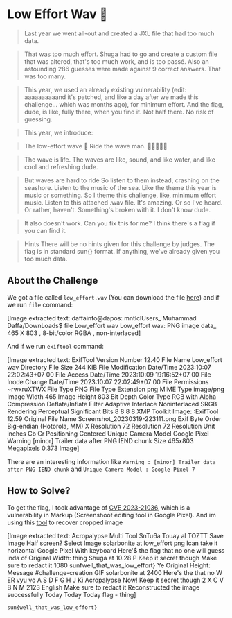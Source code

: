 # Low Effort Wav 🌊
> Last year we went all-out and created a JXL file that had too much data.

> That was too much effort. Shuga had to go and create a custom file that was altered, that's too much work, and is too passé. Also an astounding 286 guesses were made against 9 correct answers. That was too many.

> This year, we used an already existing vulnerability (edit: aaaaaaaaaand it's patched, and like a day after we made this challenge... which was months ago), for minimum effort. And the flag, dude, is like, fully there, when you find it. Not half there. No risk of guessing.

> This year, we introduce:

> The low-effort wave 🌊
> Ride the wave man. 🏄‍♂️🏄‍♀️🌊

> The wave is life. The waves are like, sound, and like water, and like cool and refreshing dude.

> But waves are hard to ride
> So listen to them instead, crashing on the seashore. Listen to the music of the sea. Like the theme this year is music or something. So I theme this challenge, like, minimum effort music. Listen to this attached .wav file. It's amazing. Or so I've heard. Or rather, haven't. Something's broken with it. I don't know dude.

> It also doesn't work. Can you fix this for me? I think there's a flag if you can find it.

> Hints
> There will be no hints given for this challenge by judges. The flag is in standard sun{} format. If anything, we've already given you too much data.

## About the Challenge
We got a file called `low_effort.wav` (You can download the file [here](low_effort.wav)) and if we run `file` command:


[Image extracted text: daffainfo@dapos:
mntlclUsers_
Muhammad
Daffa/DownLoads$
file Low_effort
wav
Low_effort
wav:
PNG image data_
465
X 803 ,
8-bit/color RGBA ,
non-interlaced]


And if we run `exiftool` command:


[Image extracted text: ExifTool
Version
Number
12.40
File
Name
Low_effort
wav
Directory
File Size
244 KiB
File Modification Date/Time
2023:10:07 22:02:43+07
00
File
Access
Date/Time
2023:10:09 19:16:52+07
00
File
Inode
Change Date/Time
2023:10:07 22:02:49+07
00
File
Permissions
~rwxruXTWX
File Type
PNG
File Type Extension
png
MIME Type
image/png
Image Width
465
Image Height
803
Bit Depth
Color Type
RGB with Alpha
Compression
Deflate/Inflate
Filter
Adaptive
Interlace
Noninterlaced
SRGB Rendering
Perceptual
Significant Bits
8 8 8 8
XMP Toolkit
Image: :ExifTool 12.59
Original File
Name
Screenshot_20230319-223111.png
Exif Byte
Order
Big-endian (Hotorola,
MM)
X Resolution
72
Resolution
72
Resolution Unit
inches
Cb Cr
Positioning
Centered
Unique
Camera Model
Google Pixel
Warning
[minor]
Trailer
data after PNG IEND
chunk
Size
465x803
Megapixels
0.373
Image]


There are an interesting information like `Warning : [minor] Trailer data after PNG IEND chunk` and `Unique Camera Model : Google Pixel 7`

## How to Solve?
To get the flag, I took advantage of [CVE 2023-21036](https://en.wikipedia.org/wiki/ACropalypse), which is a vulnerability in Markup (Screenshoot editing tool in Google Pixel). And im using this [tool](https://github.com/frankthetank-music/Acropalypse-Multi-Tool) to recover cropped image


[Image extracted text: Acropalypse Multi Tool
SnTu6a
Touay al TOZTT
Save Image
Half screen?
Select Image
solarbonite
at
low_effort png
Ican take it horizontal
Google Pixel
With keyboard
Here'$ the flag that no one will guess
inda of
Original Width:
thing
Shuga
at 10.28 P
Keep it secret though
Make sure to redact it
1080
sunfwell_that_was_low_effort}
Ye
Original Height:
Message #challenge-creation
GIF
solarbonite
at
2400
Here's the
that no
W
ER vyu vo
A
S
D
F G H J Ki
Acropalypse Now!
Keep it secret though
2 X C V B N M
2123
English
Make sure to redact it
Reconstructed the image successfully
Today
Today
Today
flag -
thing]


```
sun{well_that_was_low_effort}
```